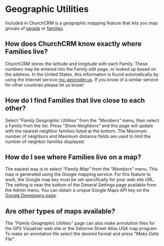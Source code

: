 # Geographic Utilities

Included in ChurchCRM is a geographic mapping feature that lets you map groups of [people](person.md) or [families](families.md).

## How does ChurchCRM know exactly where Families live?

ChurchCRM stores the latitude and longitude with each Family. These numbers may be entered into the Family edit page, or looked up based on the address. In the United States, this information is found automatically by using the Internet service [rpc.geocoder.us](http://rpc.geocoder.us). If you know of a similar service for other countries please let us know!

## How do I find Families that live close to each other?

Select _"Family Geographic Utilities"_ from the _"Members"_ menu, then select a Family from the list. Press _"Show Neighbors"_ and this page will update with the nearest neighbor families listed at the bottom. The Maximum number of neighbors and Maximum distance fields are used to limit the number of neighbor families displayed.

## How do I see where Families live on a map?

The easiest way is to select _"Family Map"_ from the _"Members"_ menu. This map is generated using the Google mapping service. For this feature to work, the Google map key must be set specifically for your web site URL. The setting is near the bottom of the General Settings page available from the Admin menu. You can obtain a unique Google Maps API key on the [Google Developers page](https://developers.google.com/maps/documentation/javascript/?hl=en).

## Are other types of maps available?

The _"Family Geographic Utilities"_ page can also make annotation files for the GPS Visualizer web site or the Delorme Street Atlas USA map program. To make an annotation file select the desired format and press _"Make Data File"_.

